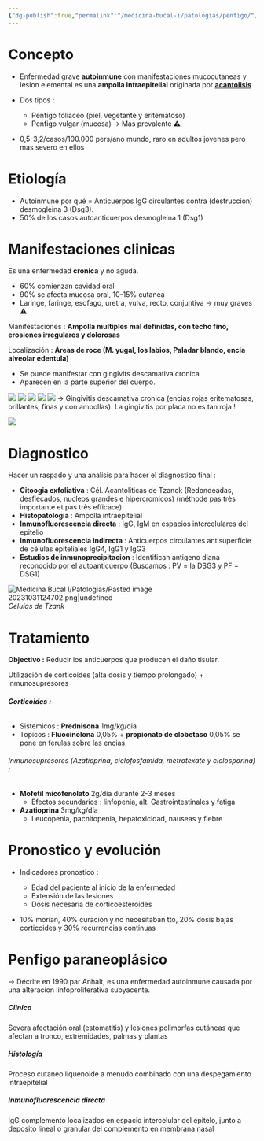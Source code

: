 ```yaml
---
{"dg-publish":true,"permalink":"/medicina-bucal-i/patologias/penfigo/"}
---
```


# Concepto

- Enfermedad grave **autoinmune** con manifestaciones mucocutaneas y lesion elemental es una **ampolla intraepitelial** originada por **[acantolisis]()** 

- Dos tipos : 
	- Penfigo foliaceo (piel, vegetante y eritematoso)
	- Penfigo vulgar (mucosa) -> Mas prevalente ⚠️

- 0,5-3,2/casos/100.000 pers/ano mundo, raro en adultos jovenes pero mas severo en ellos


# Etiología 

- Autoinmune por qué = Anticuerpos IgG circulantes contra (destruccion) desmogleina 3 (Dsg3). 
- 50% de los casos autoanticuerpos desmogleina 1 (Dsg1)

# Manifestaciones clinicas 

Es una enfermedad **cronica** y no aguda.

- 60% comienzan cavidad oral 
- 90% se afecta mucosa oral, 10-15% cutanea
- Laringe, faringe, esofago, uretra, vulva, recto, conjuntiva -> muy graves ⚠️

Manifestaciones : **Ampolla multiples mal definidas, con techo fino, erosiones irregulares y dolorosas**

Localización : **Áreas de roce (M. yugal, los labios, Paladar blando, encia alveolar edentula)**

- Se puede manifestar con gingivits descamativa cronica 
- Aparecen en la parte superior del cuerpo.

![](https://www.uv.es/medicina-oral/Docencia/atlas/penfigo/pen3.jpg)
![](https://www.uv.es/medicina-oral/Docencia/atlas/penfigo/pen2.jpg)
![](https://www.uv.es/medicina-oral/Docencia/atlas/penfigo/pen1.jpg)
![](https://www.uv.es/medicina-oral/Docencia/atlas/penfigo/pen9.jpg)
![](https://www.uv.es/medicina-oral/Docencia/atlas/penfigo/pen6.jpg)
-> Gingivitis descamativa cronica (encias rojas eritematosas, brillantes, finas y con ampollas). La gingivitis por placa no es tan roja !

![](https://www.uv.es/medicina-oral/Docencia/atlas/penfigo/pen4.jpg)

# Diagnostico

Hacer un raspado y una analisis para hacer el diagnostico final : 

- **Citoogia exfoliativa** : Cél. Acantoliticas de Tzanck (Redondeadas, desflecados, nucleos grandes e hipercromicos) (méthode pas très importante et pas très efficace)
- **Histopatologia** : Ampolla intraepitelial
- **Inmunofluorescencia directa** : IgG, IgM en espacios intercelulares del epitelio 
- **Inmunofluorescencia indirecta** : Anticuerpos circulantes antisuperficie de células epiteliales IgG4, IgG1 y IgG3
- **Estudios de inmunoprecipitacion** : Identifican antigeno diana reconocido por el autoanticuerpo (Buscamos : PV = la DSG3 y PF = DSG1) 

![Medicina Bucal I/Patologias/Pasted image 20231031124702.png|undefined](/img/user/Medicina%20Bucal%20I/Patologias/Pasted%20image%2020231031124702.png)*Células de Tzank*

# Tratamiento

**Objectivo :** Reducir los anticuerpos que producen el daño tisular.

Utilización de corticoides (alta dosis y tiempo prolongado) + inmunosupresores

###### **Corticoides :**
- Sistemicos : **Prednisona** 1mg/kg/dia
- Topicos : **Fluocinolona** 0,05% + **propionato de clobetaso** 0,05% se pone en ferulas sobre las encias.

###### Inmunosupresores (Azatioprina, ciclofosfamida, metrotexate y ciclosporina) : 
- **Mofetil micofenolato** 2g/día durante 2-3 meses
	- Efectos secundarios : linfopenia, alt. Gastrointestinales y fatiga
- **Azatioprina** 3mg/kg/día 
	- Leucopenia, pacnitopenia, hepatoxicidad, nauseas y fiebre

# Pronostico y evolución 

- Indicadores pronostico :
	- Edad del paciente al inicio de la enfermedad 
	- Extensión de las lesiones
	- Dosis necesaria de corticoesteroides

- 10% morían, 40% curación y no necesitaban tto, 20% dosis bajas corticoides y 30% recurrencias continuas


# Penfigo paraneoplásico 

-> Décrite en 1990 par Anhalt, es una enfermedad autoinmune causada por una alteracion linfoproliferativa subyacente.


##### Clinica

Severa afectación oral (estomatitis) y lesiones polimorfas cutáneas que afectan a tronco, extremidades, palmas y plantas

##### Histología

Proceso cutaneo liquenoide a menudo combinado con una despegamiento intraepitelial

##### Inmunofluorescencia directa

IgG complemento localizados en espacio intercelular del epitelo, junto a deposito lineal o granular del complemento en membrana nasal